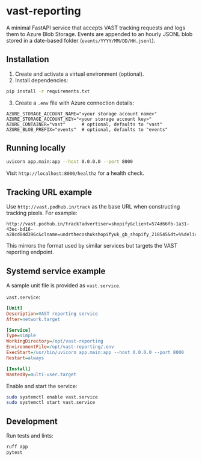 # vast-reporting

A minimal FastAPI service that accepts VAST tracking requests and logs them to Azure Blob Storage. Events are appended to an hourly JSONL blob stored in a date-based folder (`events/YYYY/MM/DD/HH.jsonl`).

## Installation

1. Create and activate a virtual environment (optional).
2. Install dependencies:

```bash
pip install -r requirements.txt
```

3. Create a `.env` file with Azure connection details:

```env
AZURE_STORAGE_ACCOUNT_NAME="<your storage account name>"
AZURE_STORAGE_ACCOUNT_KEY="<your storage account key>"
AZURE_CONTAINER="vast"      # optional, defaults to "vast"
AZURE_BLOB_PREFIX="events"  # optional, defaults to "events"
```

## Running locally

```bash
uvicorn app.main:app --host 0.0.0.0 --port 8000
```

Visit `http://localhost:8000/healthz` for a health check.

## Tracking URL example

Use `http://vast.podhub.in/track` as the base URL when constructing tracking pixels. For example:

```
http://vast.podhub.in/track?advertiser=shopify&client=574d66fb-1a31-43ec-bd16-a28cd84d396c&clname=undrthecoshukshopifyuk_gb_shopify_218545&dt=%%delivery_time%%&eid=%%episodeid%%&event_type=imp&ip=%%ip%%&ord=%%cachebuster%%&pid=%%podcastid%%&plt=megaphone&pub=voiceworkssportslimited&ua=%%ua%%&v=1
```

This mirrors the format used by similar services but targets the VAST reporting endpoint.

## Systemd service example

A sample unit file is provided as `vast.service`.

`vast.service`:

```ini
[Unit]
Description=VAST reporting service
After=network.target

[Service]
Type=simple
WorkingDirectory=/opt/vast-reporting
EnvironmentFile=/opt/vast-reporting/.env
ExecStart=/usr/bin/uvicorn app.main:app --host 0.0.0.0 --port 8000
Restart=always

[Install]
WantedBy=multi-user.target
```

Enable and start the service:

```bash
sudo systemctl enable vast.service
sudo systemctl start vast.service
```

## Development

Run tests and lints:

```bash
ruff app
pytest
```
